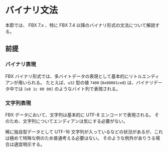 # バイナリ文法

本節では、 FBX 7.x 、特に FBX 7.4 以降のバイナリ形式の文法について解説する。

## 前提

### バイナリ表現

FBX バイナリ形式では、多バイトデータの表現として基本的にリトルエンディアンが用いられる。
たとえば、`u32` 型の値 `7400` (`0x00001ce8`) は、バイナリデータ中では `[e8 1c 00 00]` のようなバイト列で表現される。

### 文字列表現

FBX データにおいて、文字列は基本的に UTF-8 エンコードで表現される。
そのため、文字列についてエンディアンは気にする必要がない。

稀に独自型データとして UTF-16 文字列が入っているなどの状況があるが、これは極めて特殊な例のため普通考える必要はない。
そのような例外がありうる場合は適宜明示する。
